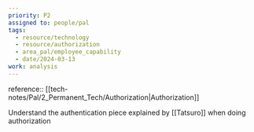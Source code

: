 ```yaml
---
priority: P2
assigned to: people/pal
tags:
  - resource/technology
  - resource/authorization
  - area_pal/employee_capability
  - date/2024-03-13
work: analysis
---
```


reference:: [[tech-notes/Pal/2_Permanent_Tech/Authorization|Authorization]]

Understand the authentication piece explained by [[Tatsuro]] when doing authorization 

